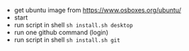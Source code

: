 - get ubuntu image from https://www.osboxes.org/ubuntu/
- start
- run script in shell `sh install.sh desktop`
- run one github command (login)
- run script in shell `sh install.sh git`
